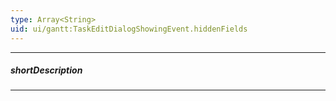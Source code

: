 ```yaml
---
type: Array<String>
uid: ui/gantt:TaskEditDialogShowingEvent.hiddenFields
---
```

---
##### shortDescription
<!-- Description goes here -->

---
<!-- Description goes here -->